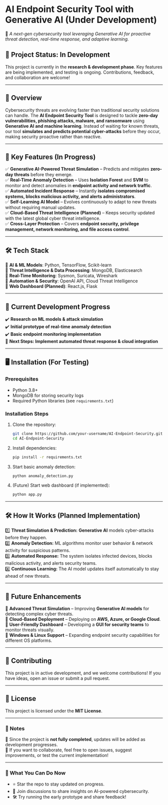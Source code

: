 

# **AI Endpoint Security Tool with Generative AI (Under Development)**
🚀 *A next-gen cybersecurity tool leveraging Generative AI for proactive threat detection, real-time response, and adaptive learning.*

## **📌 Project Status: In Development**
This project is currently in the **research & development phase**. Key features are being implemented, and testing is ongoing. Contributions, feedback, and collaboration are welcome!

---

## **🔹 Overview**
Cybersecurity threats are evolving faster than traditional security solutions can handle. The **AI Endpoint Security Tool** is designed to tackle **zero-day vulnerabilities, phishing attacks, malware, and ransomware** using **Generative AI and machine learning**. Instead of waiting for known threats, our tool **simulates and predicts potential cyber-attacks** before they occur, making security proactive rather than reactive.

---

## **🔹 Key Features (In Progress)**
✅ **Generative AI-Powered Threat Simulation** – Predicts and mitigates **zero-day threats** before they emerge.  
✅ **Real-Time Anomaly Detection** – Uses **Isolation Forest** and **SVM** to monitor and detect anomalies in **endpoint activity and network traffic**.  
✅ **Automated Incident Response** – Instantly **isolates compromised systems, blocks malicious activity, and alerts administrators**.  
✅ **Self-Learning AI Model** – Evolves continuously to adapt to new threats without requiring manual updates.  
✅ **Cloud-Based Threat Intelligence (Planned)** – Keeps security updated with the latest global cyber threat intelligence.  
✅ **Cross-Layer Protection** – Covers **endpoint security, privilege management, network monitoring, and file access control**.  

---

## **🛠️ Tech Stack**
🔹 **AI & ML Models**: Python, TensorFlow, Scikit-learn  
🔹 **Threat Intelligence & Data Processing**: MongoDB, Elasticsearch  
🔹 **Real-Time Monitoring**: Sysmon, Suricata, Wireshark  
🔹 **Automation & Security**: OpenAI API, Cloud Threat Intelligence  
🔹 **Web Dashboard (Planned)**: React.js, Flask  

---

## **🚧 Current Development Progress**
✔️ **Research on ML models & attack simulation**  
✔️ **Initial prototype of real-time anomaly detection**  
✔️ **Basic endpoint monitoring implementation**  
🚀 **Next Steps: Implement automated threat response & cloud integration**  

---

## **🖥️ Installation (For Testing)**
### **Prerequisites**
- Python 3.8+  
- MongoDB for storing security logs  
- Required Python libraries (see `requirements.txt`)  

### **Installation Steps**
1. Clone the repository:  
   ```bash
   git clone https://github.com/your-username/AI-Endpoint-Security.git
   cd AI-Endpoint-Security
   ```
2. Install dependencies:  
   ```bash
   pip install -r requirements.txt
   ```
3. Start basic anomaly detection:  
   ```bash
   python anomaly_detection.py
   ```
4. (Future) Start web dashboard (if implemented):  
   ```bash
   python app.py
   ```

---

## **🛠️ How It Works (Planned Implementation)**
1️⃣ **Threat Simulation & Prediction:** **Generative AI** models cyber-attacks before they happen.  
2️⃣ **Anomaly Detection:** ML algorithms monitor user behavior & network activity for suspicious patterns.  
3️⃣ **Automated Response:** The system isolates infected devices, blocks malicious activity, and alerts security teams.  
4️⃣ **Continuous Learning:** The AI model updates itself automatically to stay ahead of new threats.  

---

## **🔮 Future Enhancements**
📌 **Advanced Threat Simulation** – Improving **Generative AI models** for detecting complex cyber threats.  
📌 **Cloud-Based Deployment** – Deploying on **AWS, Azure, or Google Cloud**.  
📌 **User-Friendly Dashboard** – Developing a **GUI for security teams** to monitor threats visually.  
📌 **Windows & Linux Support** – Expanding endpoint security capabilities for different OS platforms.  

---

## **🤝 Contributing**
This project is in active development, and we welcome contributions! If you have ideas, open an issue or submit a pull request.  

---

## **📄 License**
This project is licensed under the **MIT License**.  

---

### **📢 Notes**
🔹 Since the project is **not fully completed**, updates will be added as development progresses.  
🔹 If you want to collaborate, feel free to open issues, suggest improvements, or test the current implementation!  

---

### **📌 What You Can Do Now**
- ⭐ Star the repo to stay updated on progress.  
- 💬 Join discussions to share insights on AI-powered cybersecurity.  
- 🛠️ Try running the early prototype and share feedback!  

